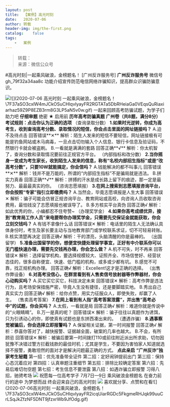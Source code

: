 ```yaml
---
layout:	post
title:	【案例】高光时刻
date:	2020-07-06
author:	转载
header-img:	img/the-first.png
catalog:	false
tags:
	-	案例
---
```


<blockquote><p>转载：<br>
来源：微信公众号</p></blockquote>

#高光时刻|一起乘风破浪，金榜题名！
[广州反诈服务号]
**广州反诈服务号**
微信号gh_79f32a34aa8c
功能介绍宣传防范电信网络诈骗知识，提高群众识骗防骗意识。

![]({{site.baseurl}}/postimg/7F37aSO3cxlo4bG04fRFaHj3AW3d1QzwqzppNhebULWtnyNt5luXC7puxjvBTSC8VJNw66MRtk6Fnp6dt8Pfng.gif)![](2020-07-06
高光时刻
一起乘风破浪，金榜题名！\\7F37aSO3cxlW4mJCkOSuCHlqvlyayFR2RGTATa5DbRHeiaGa0VEqsQuRiaxiarhaz59Z9P8EZB3rm8G3LP5aN5v0w.gif)
一起来回顾高考防骗试题，为学子们助力吧
**仔细审题**
绝密
★
启用前
**历年高考防骗真题**
**广州卷（共8题，满分8分）**
**考试规则：点击你认为正确的选项**
（查询录取分数）
**1.如果时光逆转，你成为高考生，收到查询高考分数、录取情况的短信，你会点击里面的网址链接吗？**
A.迫不及待点击
回答错误**✕**
解析：陌生人发来的短信不要轻信，网址链接极有可能是钓鱼网站或木马病毒，一旦点击切勿输入个人信息、银行卡信息及验证码，不然银行卡就会被盗刷。
B.一看就是满满的套路
回答正确**√**
解析：你太机智了，查询分数和录取情况要前往正规官方平台。
（内部指标和改分数）
**2.当你摇身一变成为考生家长，收到陌生人发来的信息，称有“名校内部招生指标”或是“改高考分数”，只要10W就能搞定，你会信吗？**
A.钱能解决的都不叫事儿
回答错误**✕**
解析：钱并不是万能的，所谓的“内部招生指标”不是骗局就是违法。
B.拼实力真香
回答正确**√**
解析：拼搏的汗水是成长路上留下的痕迹，那一定是最努力、最最最真实的你。
（咨询志愿填报）
**3.在网上搜索到志愿填报咨询平台，你会按照“专家”指引立即缴费吗？**
A.当然会，毕竟志愿填报是人生大事
回答错误✕
解析：骗子可能会仿冒正规咨询平台、教育网站或高校，向咨询人员收取咨询费用，最怕钱没了志愿填报也被误导了。
B.多方核实平台真伪
回答正确√
解析：如此优秀的你，小编都忍不住夸赞~
（办理奖学金）
**4.如果你高考成绩优异，接到“教育局工作人员”来电要帮你办理奖学金，只需要先交保证金就能获取，你会立刻交钱吗？**
A.有钱不拿像什么话
回答错误✕
解析：电话里的陌生人无法确认具体身份时，考生及家长要主动与当地教育部门或学校联系求证，切不可轻易转账。
B.核实清楚再决定
回答正确√
解析：干的漂亮，头脑清醒的你是最棒的。
（出国留学）
**5.准备出国留学的你，想便宜快捷处理留学事宜，正好有中介联系你可以无门槛快速办理，需要先交钱再办理，你会怎么做？**
A.机不可失，时不再来
回答错误✕
解析：选择留学机构，要选择规模较大、证照齐全、市场信誉好、经营状态佳的，很多自称便宜、快速、低门槛的机构，或多或少都有坑。
B.感觉不可靠，找正规机构办理。
回答正确√
解析：Excellent!这才是正确的选择。
（出售作弊设备）
**6.对高考没信心，在群里看到有人售卖信号放射器等作弊器材，你会心动购买吗？**
A.买它买它买它，科技决定未来
回答错误✕
解析：高考作弊是违法行为，且考场安保措施严密，毕竟人生没有捷径，还是要脚踏实地。
B.秀出自己真实实力
回答正确√
解析：给你点赞，用实力征服众人，即使失败，却赢了人生。
（售卖高考答案）
**7.在网上看到有人指“高考答案泄露”，并出售“高考必中”的试题，你会买吗？**
A.太假，一看就是局
回答正确√
解析：难道你就是传说中的“火眼睛睛”。
B.万一是真的呢？
回答错误✕
解析：骗子往往以真题作为诱饵，只为引诱动心的你，即使真有试题也是东拼西凑出来的。
（遭遇诈骗）
**8.遇事察觉被骗后，你会选择立即报警吗？**
A.保留相关证据，第一时间报警
回答正确√
解析：恭喜你答对了，越快报警、证据越全面，破案的几率也越大。
B.不会，有所顾忌
回答错误✕
解析：被骗后要第一时间拨打110或前往附近派出所求助，切勿因犹豫不决错过警方拦截钱款的最佳时机；尤其是学生，不要因为害怕家人知道就选择不报警，勇敢坦然的面对才是解决问题最正确的方式。
**点此亲启**
**“广州反诈”独家考生秘籍**
第一招：优先准备带全证件
第二招：定好闹钟提前出门
第三招：保持心态沉着应对
第四招：认真审题注重细节
第五招：排除比较确定答案
第六招：先易后难切勿空题
第七招：考生信息不要泄露
第八招：如遇诈骗立即报警
习得八招，驰骋考场
![]({{site.baseurl}}/postimg/JCrjicctRModIyPtHhg4BHrVhtjrqKicInrXO7rFicGpHYZLvVtq26hRIJRcFFaYKzWW6vaOSo2DV512eBkwXCgm3QMKuLicfe8J.svg)
祝愿每一位高考学子
7月7日—9日
乘风破浪金榜题名
在奋力前行的途中
为梦想而战
终会迎来自己的高光时刻
![]({{site.baseurl}}/postimg/7F37aSO3cxlW4mJCkOSuCHlqvlyayFR2RDTeN7FUmlAOrMW3wy5QXEsDZiazpbv2AM8QWjiaMwRnD2WHicaWxfZNg.jpeg)
喜欢就分享、点赞和在看![](2020-07-06高光时刻
一起乘风破浪，金榜题名！\\7F37aSO3cxlW4mJCkOSuCHlqvlyayFR2icqUiarRGDc5FkgmeRHJqk99uuCrLSqJkZfzNF5DNT9jfzxrWb9JfOdg.gif)
